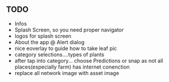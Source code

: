 ## TODO

- Infos
- Splash Screen, so you need proper navigator
- logos for splash screen
- About the app @ Alert dialog
- nice eoverlay to guide how to take leaf pic
- category selections....types of plants
- after tap into category... choose Predictions or snap as not all places(especially farm) has internet conenction
- replace all network image with asset image
